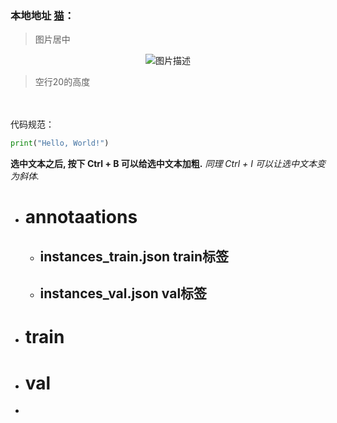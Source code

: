 
### 本地地址 [猫](file:///D:/Notes/深度学习/无监督学习/pictures/1/2.png)：

> 图片居中
<div style="display: flex; justify-content: center;">
    <img src="D:/Notes/深度学习/无监督学习/pictures/1/2.png" alt="图片描述" />
</div>

> 空行20的高度
<div style="height: 20px;"></div>


代码规范：
```python
print("Hello, World!")
```

**选中文本之后, 按下 Ctrl + B 可以给选中文本加粗.**
*同理 Ctrl + I 可以让选中文本变为斜体.*


* # annotaations
  * ## instances_train.json train标签
     
  * ## instances_val.json val标签
  
* # train
* # val
* 
